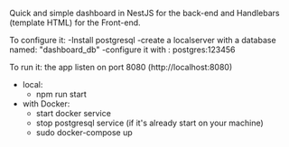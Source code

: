 Quick and simple dashboard in NestJS for the back-end and Handlebars (template HTML) for the Front-end.

To configure it:
  -Install postgresql
  -create a localserver with a database named: "dashboard_db"
  -configure it with : postgres:123456
  
To run it:
  the app listen on port 8080 (http://localhost:8080)
  - local: 
    - npm run start
  - with Docker: 
    - start docker service
    - stop postgresql service (if it's already start on your machine)
    - sudo docker-compose up
